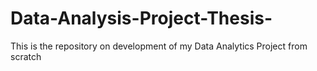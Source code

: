 # Data-Analysis-Project-Thesis-
This is the repository on development of my Data Analytics Project from scratch
